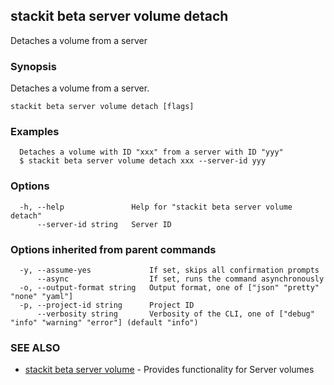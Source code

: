 ## stackit beta server volume detach

Detaches a volume from a server

### Synopsis

Detaches a volume from a server.

```
stackit beta server volume detach [flags]
```

### Examples

```
  Detaches a volume with ID "xxx" from a server with ID "yyy"
  $ stackit beta server volume detach xxx --server-id yyy
```

### Options

```
  -h, --help               Help for "stackit beta server volume detach"
      --server-id string   Server ID
```

### Options inherited from parent commands

```
  -y, --assume-yes             If set, skips all confirmation prompts
      --async                  If set, runs the command asynchronously
  -o, --output-format string   Output format, one of ["json" "pretty" "none" "yaml"]
  -p, --project-id string      Project ID
      --verbosity string       Verbosity of the CLI, one of ["debug" "info" "warning" "error"] (default "info")
```

### SEE ALSO

* [stackit beta server volume](./stackit_beta_server_volume.md)	 - Provides functionality for Server volumes

